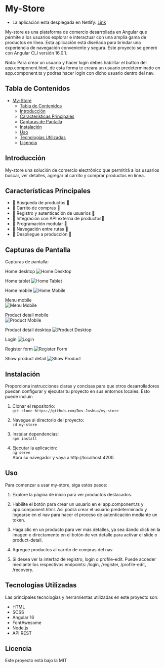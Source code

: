 # My-Store

- La aplicación esta desplegada en Netlify: [Link](https://ecysale.netlify.app/home)

My-store es una plataforma de comercio desarrollada en Angular que permite a los usuarios explorar e interactuar con una amplia gama de productos en línea. Esta aplicación está diseñada para brindar una experiencia de navegación conveniente y segura. Este proyecto se generó con Angular CLI versión 16.0.1.

Nota: Para crear un usuario y hacer login debes habilitar el button del app.component.html, de esta forma te creara un usuario predeterminado en app.component.ts y podras hacer login con dicho usuario dentro del nav.

## Tabla de Contenidos

- [My-Store](#my-store)
  - [Tabla de Contenidos](#tabla-de-contenidos)
  - [Introducción](#introducción)
  - [Características Principales](#características-principales)
  - [Capturas de Pantalla](#capturas-de-pantalla)
  - [Instalación](#instalación)
  - [Uso](#uso)
  - [Tecnologías Utilizadas](#tecnologías-utilizadas)
  - [Licencia](#licencia)

## Introducción

My-store una solución de comercio electrónico que permitirá a los usuarios buscar, ver detalles, agregar al carrito y comprar productos en línea.

## Características Principales

- 🚧 Búsqueda de productos 🚧
- 🚧 Carrito de compras 🚧
- 🚧 Registro y autenticación de usuarios 🚧
- 🚧 Integración con API externa de productos🚧
- 🚧 Programación modular 🚧
- 🚧 Navegación entre rutas 🚧
- 🚧 Despliegue a producción 🚧

## Capturas de Pantalla

Capturas de pantalla:

Home desktop
![Home Desktop](src/assets/images/Home.png)

Home tablet
![Home Tablet](src/assets/images/Home768px.png)

Home mobile
![Home Mobile](src/assets/images/Home425px.png)

Menu mobile<br>
![Menu Mobile](src/assets/images/menu-mobile.png)

Product detail mobile<br>
![Product Mobile](src/assets/images/product-detail-mobile.png)

Product detail desktop
![Product Desktop](src/assets/images/product-detail-desktop.png)

Login
![Login](src/assets/images/login.png)

Register form
![Register Form](src/assets/images/register.png)

Show product detail
![Show Product](src/assets/images/show-product.png)

## Instalación

Proporciona instrucciones claras y concisas para que otros desarrolladores puedan configurar y ejecutar tu proyecto en sus entornos locales. Esto puede incluir:

1. Clonar el repositorio:  
   `git clone https://github.com/Dev-Joshua/my-store`

2. Navegue al directorio del proyecto:  
   `cd my-store`

3. Instalar dependencias:  
   `npm install`

4. Ejecutar la aplicación:  
   `ng serve`  
   Abra su navegador y vaya a http://localhost:4200.

## Uso

Para comenzar a usar my-store, siga estos pasos:

1. Explore la página de inicio para ver productos destacados.

2. Habilite el botón para crear un usuario en el app.component.ts y app.component.html. Así podrá crear el usuario predeterminado y logearse en el nav para hacer el proceso de autenticación mediante un token.

3. Haga clic en un producto para ver más detalles, ya sea dando click en la imagen o directamente en el botón de ver detalle para activar el slide o product-detail.

4. Agregue productos al carrito de compras del nav.

5. Si desea ver la interfaz de registro, login o profile-edit. Puede acceder mediante los respectivos endpoints: /login, /register, /profile-edit, /recovery.

## Tecnologías Utilizadas

Las principales tecnologías y herramientas utilizadas en este proyecto son:

- HTML
- SCSS
- Angular 16
- FontAwesome
- Node.js
- API REST

## Licencia

Este proyecto está bajo la MIT
